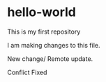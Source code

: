 # hello-world
This is my first repository

I am making changes to this file. 


New change/ Remote update.

Conflict Fixed